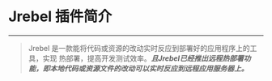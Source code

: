 # Jrebel 插件简介

---
>Jrebel 是一款能将代码或资源的改动实时反应到部署好的应用程序上的工具，实现  热部署，提高开发测试效率。***且Jrebel已经推出远程热部署功能，即本地代码或资源文件的改动可以实时反应到远程应用服务器上。***
